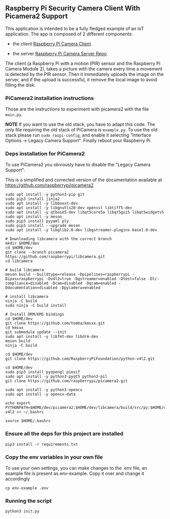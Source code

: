 ## Raspberry Pi Security Camera Client With Picamera2 Support

This application is intended to be a fully fledged example of an IoT application.
The app is composed of 2 different components:

* the client [Raspberry Pi Camera Client](https://github.com/mastrolinux/raspberry-pi-security-camera-client)

* the server  [Raspberry Pi Camera Server Repo](https://github.com/mastrolinux/raspberry-pi-security-camera-server)

The client (a Raspberry Pi with a motion (PIR) sensor and the Raspberry Pi Camera Module 2),
takes a picture with the camera every time a movement is detected by the PIR sensor.
Then it immediately uploads the image on the server, and if the upload is successful,
it remove the local image to avoid filling the disk.

### PiCamera2 installation instructions
Those are the instructions to experiment with picamera2 with the file `main.py`.

**NOTE**
If you want to use the old stack, you have to adapt this code.
The only file requiring the old stack of PiCamera is `example.py`.
To use the old stack please run `sudo raspi-config`, and enable it selecting "Interface Options -> Legacy Camera Support".
Finally reboot your Raspberry Pi.

### Deps installation for PiCamera2

To use PiCamera2 you obviously have to disable the "Legacy Camera Support".

This is a simplified and corrected version of the documentation
available at https://github.com/raspberrypi/picamera2


    sudo apt install -y python3-pip git
    sudo pip3 install jinja2
    sudo apt install -y libboost-dev
    sudo apt install -y libgnutls28-dev openssl libtiff5-dev
    sudo apt install -y qtbase5-dev libqt5core5a libqt5gui5 libqt5widgets5
    sudo apt install -y meson
    sudo pip3 install pyyaml ply
    sudo pip3 install --upgrade meson
    sudo apt install -y libglib2.0-dev libgstreamer-plugins-base1.0-dev

    # Downloading libcamera with the correct branch
    mkdir $HOME/dev
    cd $HOME/dev
    git clone --branch picamera2 https://github.com/raspberrypi/libcamera.git
    cd libcamera

    # build libcamera
    meson build --buildtype=release -Dpipelines=raspberrypi -Dipas=raspberrypi -Dv4l2=true -Dgstreamer=enabled -Dtest=false -Dlc-compliance=disabled -Dcam=disabled -Dqcam=enabled -Ddocumentation=disabled -Dpycamera=enabled

    # install libcamera
    ninja -C build
    sudo ninja -C build install

    # Install DRM/KMS bindings 
    cd $HOME/dev
    git clone https://github.com/tomba/kmsxx.git
    cd kmsxx
    git submodule update --init
    sudo apt install -y libfmt-dev libdrm-dev
    meson build
    ninja -C build

    cd $HOME/dev
    git clone https://github.com/RaspberryPiFoundation/python-v4l2.git

    cd $HOME/dev
    sudo pip3 install pyopengl piexif
    sudo apt install -y python3-pyqt5 python3-pil
    git clone https://github.com/raspberrypi/picamera2.git

    sudo apt install -y python3-opencv
    sudo apt install -y opencv-data

    echo export PYTHONPATH=$HOME/dev/picamera2:$HOME/dev/libcamera/build/src/py:$HOME/dev/kmsxx/build/py:$HOME/dev/python-v4l2 >> ~/.bashrc

    source $HOME/.bashrc

### Ensure all the deps for this project are installed

    pip3 install -r requirements.txt


### Copy the env variables in your own file

To use your own settings, you can make changes to the .env file, an example file is present as env-example.
Copy it over and change it accordingly

    cp env-example .env

### Running the script

    python3 init.py